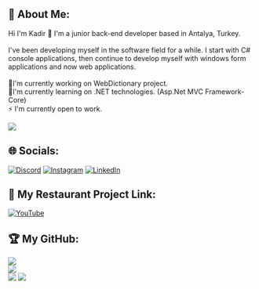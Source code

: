 

## 💫 About Me:
Hi I'm Kadir 👋
I'm a junior back-end developer based in Antalya, Turkey.<br><br>I've been developing myself in the software field for a while. I start with C# console applications, then continue to develop myself with windows form applications and now web applications.<br><br>🔭I'm currently working on WebDictionary project.<br>🌱I'm currently learning on .NET technologies. (Asp.Net MVC Framework-Core)<br>⚡ I'm currently open to work.<br>

[![](https://visitcount.itsvg.in/api?id=kadir-aydemir&icon=6&color=6)](https://visitcount.itsvg.in)

## 🌐 Socials:
[![Discord](https://img.shields.io/badge/Discord-%237289DA.svg?logo=discord&logoColor=white)](https://discordapp.com/users/517846710043541524) [![Instagram](https://img.shields.io/badge/Instagram-%23E4405F.svg?logo=Instagram&logoColor=white)](https://instagram.com/kadir.aay) [![LinkedIn](https://img.shields.io/badge/LinkedIn-%230077B5.svg?logo=linkedin&logoColor=white)](https://www.linkedin.com/in/kadir-aydemir/) 

## 💬 My Restaurant Project Link:
[![YouTube](https://img.shields.io/badge/YouTube-%23FF0000.svg?logo=YouTube&logoColor=white)](@https://www.youtube.com/watch?v=Nror38YHzEg&t=0s)

## 🏆 My GitHub:
![](https://github-readme-stats.vercel.app/api/top-langs/?username=kadir-aydemir&theme=vision-friendly-dark&hide_border=false&include_all_commits=true&count_private=true&layout=compact)<br>
![](https://github-profile-trophy.vercel.app/?username=kadir-aydemir&theme=dark&no-frame=true&no-bg=true&margin-w=4)<br>
![](https://github-readme-stats.vercel.app/api?username=kadir-aydemir&theme=vision-friendly-dark&hide_border=false&include_all_commits=true&count_private=true)
![](https://github-readme-streak-stats.herokuapp.com/?user=kadir-aydemir&theme=vision-friendly-dark&hide_border=false)
